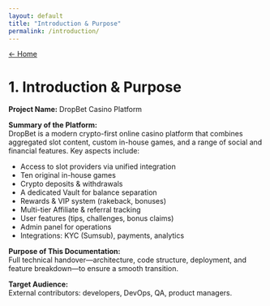 ```yaml
---
layout: default
title: "Introduction & Purpose"
permalink: /introduction/
---
```


[← Home](/)

# 1. Introduction & Purpose

**Project Name:** DropBet Casino Platform

**Summary of the Platform:**  
DropBet is a modern crypto-first online casino platform that combines aggregated slot content, custom in-house games, and a range of social and financial features. Key aspects include:

- Access to slot providers via unified integration  
- Ten original in-house games  
- Crypto deposits & withdrawals  
- A dedicated Vault for balance separation  
- Rewards & VIP system (rakeback, bonuses)  
- Multi-tier Affiliate & referral tracking  
- User features (tips, challenges, bonus claims)  
- Admin panel for operations  
- Integrations: KYC (Sumsub), payments, analytics

**Purpose of This Documentation:**  
Full technical handover—architecture, code structure, deployment, and feature breakdown—to ensure a smooth transition.

**Target Audience:**  
External contributors: developers, DevOps, QA, product managers.
